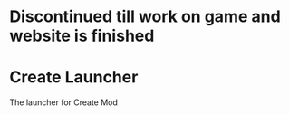# Discontinued till work on game and website is finished

# Create Launcher
The launcher for Create Mod
